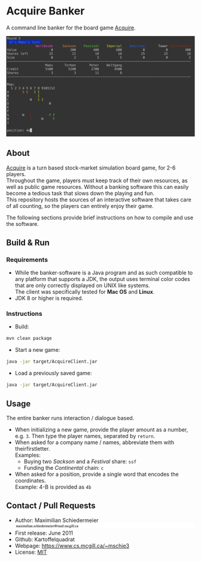 # Acquire Banker

A command line banker for the board game [Acquire](https://boardgamegeek.com/boardgame/5/acquire).

![Screenshot](acquire-screenshot.png)

## About

[Acquire](https://boardgamegeek.com/boardgame/5/acquire) is a turn based stock-market simulation board game, for 2-6 players.  
Throughout the game, players must keep track of their own resources, as well as public game resources. Without a banking software this can easily become a tedious task that slows down the playing and fun.  
This repository hosts the sources of an interactive software that takes care of all counting, so the players can entirely enjoy their game.  

The following sections provide brief instructions on how to compile and use the software.

## Build & Run

### Requirements

 * While the banker-software is a Java program and as such compatible to any platform that supports a JDK, the output uses terminal color codes that are only correctly displayed on UNIX like systems.  
The client was specifically tested for **Mac OS**  and **Linux**.
 * JDK 8 or higher is required.

### Instructions

 * Build:  
```bash
mvn clean package
```

 * Start a new game:  

```bash
java -jar target/AcquireClient.jar
```

 * Load a previously saved game:

```bash
java -jar target/AcquireClient.jar
```

## Usage

The entire banker runs interaction / dialogue based.

 * When initializing a new game, provide the player amount as a number, e.g. ```3```. Then type the player names, separated by ```return```.
 * When asked for a company name / names, abbreviate them  with theirfirstletter.  
Examples:
   * Buying two *Sackson* and a *Festival* share: ```ssf```
   * Funding the *Continental* chain: ```c```
 * When asked for a position, provide a single word that encodes the coordinates.  
Example: 4-B is  provided as ```4b```

## Contact / Pull Requests

 * Author: Maximilian Schiedermeier ![email](email.png)
 * First release: June 2011
 * Github: Kartoffelquadrat
 * Webpage: https://www.cs.mcgill.ca/~mschie3
 * License: [MIT](https://opensource.org/licenses/MIT)
